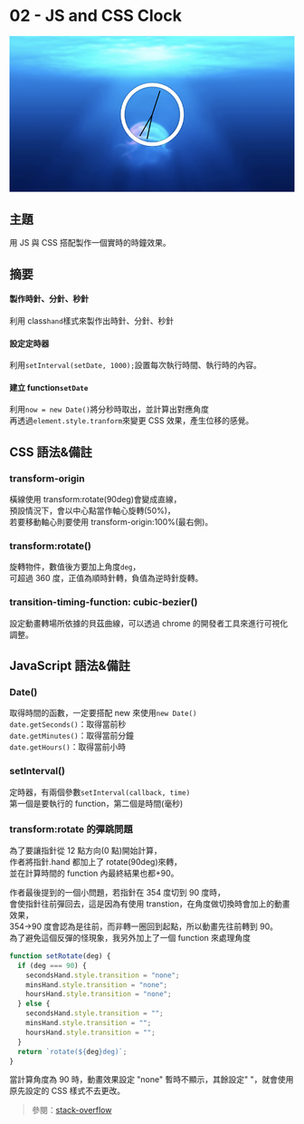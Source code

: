 # 02 - JS and CSS Clock

![](https://github.com/lopthick3/JavaScript30/blob/master/02%20-%20JS%20and%20CSS%20Clock/Clock.png)

## 主題

用 JS 與 CSS 搭配製作一個實時的時鐘效果。

## 摘要

#### 製作時針、分針、秒針

利用 class`hand`樣式來製作出時針、分針、秒針

#### 設定定時器

利用`setInterval(setDate, 1000);`設置每次執行時間、執行時的內容。

#### 建立 function`setDate`

利用`now = new Date()`將分秒時取出，並計算出對應角度  
再透過`element.style.tranform`來變更 CSS 效果，產生位移的感覺。

## CSS 語法&備註

### transform-origin

橫線使用 transform:rotate(90deg)會變成直線，  
預設情況下，會以中心點當作軸心旋轉(50%)，  
若要移動軸心則要使用 transform-origin:100%(最右側)。

### transform:rotate()

旋轉物件，數值後方要加上角度`deg`，  
可超過 360 度，正值為順時針轉，負值為逆時針旋轉。

### transition-timing-function: cubic-bezier()

設定動畫轉場所依據的貝茲曲線，可以透過 chrome 的開發者工具來進行可視化調整。

## JavaScript 語法&備註

### Date()

取得時間的函數，一定要搭配 new 來使用`new Date()`  
`date.getSeconds()`：取得當前秒  
`date.getMinutes()`：取得當前分鐘  
`date.getHours()`：取得當前小時

### setInterval()

定時器，有兩個參數`setInterval(callback, time)`  
第一個是要執行的 function，第二個是時間(毫秒)

### transform:rotate 的彈跳問題

為了要讓指針從 12 點方向(0 點)開始計算，  
作者將指針.hand 都加上了 rotate(90deg)來轉，  
並在計算時間的 function 內最終結果也都+90。

作者最後提到的一個小問題，若指針在 354 度切到 90 度時，  
會使指針往前彈回去，這是因為有使用 transtion，在角度做切換時會加上的動畫效果，  
354→90 度會認為是往前，而非轉一圈回到起點，所以動畫先往前轉到 90。  
為了避免這個反彈的怪現象，我另外加上了一個 function 來處理角度

```javascript
function setRotate(deg) {
  if (deg === 90) {
    secondsHand.style.transition = "none";
    minsHand.style.transition = "none";
    hoursHand.style.transition = "none";
  } else {
    secondsHand.style.transition = "";
    minsHand.style.transition = "";
    hoursHand.style.transition = "";
  }
  return `rotate(${deg}deg)`;
}
```

當計算角度為 90 時，動畫效果設定 "none" 暫時不顯示，其餘設定" "，就會使用原先設定的 CSS 樣式不去更改。

> 參閱：[stack-overflow](https://stackoverflow.com/questions/11131875/what-is-the-cleanest-way-to-disable-css-transition-effects-temporarily/16575811)

